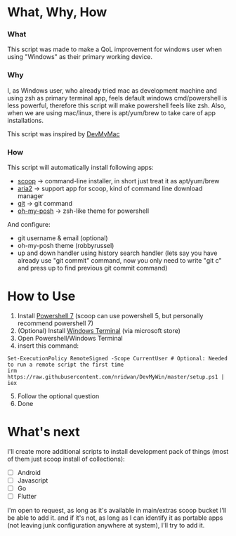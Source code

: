 # What, Why, How
### What
This script was made to make a QoL improvement for windows user when using "Windows" as their primary working device.

### Why
I, as Windows user, who already tried mac as development machine and using zsh as primary terminal app, feels default windows cmd/powershell is less powerful, therefore this script will make powershell feels like zsh. Also, when we are using mac/linux, there is apt/yum/brew to take care of app installations.

This script was inspired by [DevMyMac](https://github.com/adamisntdead/DevMyMac)

### How
This script will automatically install following apps:
- [scoop](https://scoop.sh) -> command-line installer, in short just treat it as apt/yum/brew
- [aria2](https://aria2.github.io/) -> support app for scoop, kind of command line download manager
- [git](https://gitforwindows.org/) -> git command
- [oh-my-posh](https://ohmyposh.dev/) -> zsh-like theme for powershell

And configure:
- git username & email (optional)
- oh-my-posh theme (robbyrussel)
- up and down handler using history search handler (lets say you have already use "git commit" command, now you only need to write "git c" and press up to find previous git commit command)

# How to Use
1. Install [Powershell 7](https://docs.microsoft.com/en-us/powershell/scripting/install/installing-powershell-on-windows?view=powershell-7.2#msi) (scoop can use powershell 5, but personally recommend powershell 7)
2. (Optional) Install [Windows Terminal](https://apps.microsoft.com/store/detail/9N0DX20HK701) (via microsoft store)
3. Open Powershell/Windows Terminal
4. insert this command:
```
Set-ExecutionPolicy RemoteSigned -Scope CurrentUser # Optional: Needed to run a remote script the first time
irm https://raw.githubusercontent.com/nridwan/DevMyWin/master/setup.ps1 | iex
```
5. Follow the optional question
6. Done

# What's next
I'll create more additional scripts to install development pack of things (most of them just scoop install of collections):
- [ ] Android
- [ ] Javascript
- [ ] Go
- [ ] Flutter

I'm open to request, as long as it's available in main/extras scoop bucket I'll be able to add it. and if it's not, as long as I can identify it as portable apps (not leaving junk configuration anywhere at system), I'll try to add it.